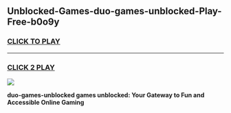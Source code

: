 
## Unblocked-Games-duo-games-unblocked-Play-Free-b0o9y
<h3>
<a href="https://premium76.site?title=duo-games-unblocked&ref=10A">CLICK TO PLAY</a></h3>
<hr>

<h3>
<a href="https://premium76.site?title=duo-games-unblocked&ref=10A">CLICK 2 PLAY</a>
  
</h3>

<a href="https://premium76.site?title=duo-games-unblocked&ref=10A"><img src="https://clearcache.store/games.png"></a>


**duo-games-unblocked games unblocked: Your Gateway to Fun and Accessible Online Gaming**

